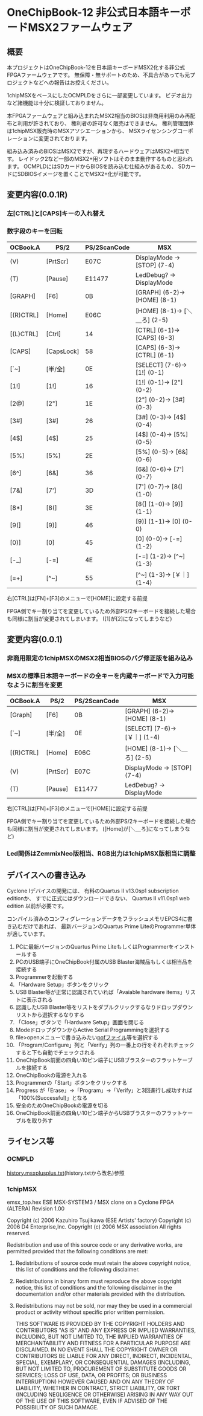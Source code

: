 # OneChipBook-12 非公式日本語キーボードMSX2ファームウェア

## 概要

本プロジェクトはOneChipBook-12を日本語キーボードMSX2化する非公式FPGAファームウェアです。
無保障・無サポートのため、不具合があっても元プロジェクトなどへの報告はお控えください。

1chipMSXをベースにしたOCMPLDをさらに一部変更しています。
ビデオ出力など諸機能は十分に検証しておりません。

本FPGAファームウェアと組み込まれたMSX2相当のBIOSは非商用利用のみ再配布と利用が許されており、
権利者の許可なく販売はできません。
権利管理団体は1chipMSX販売時のMSXアソシエーションから、
MSXライセンシングコーポレーションに変更されております。

組み込み済みのBIOSはMSX2ですが、再現するハードウェアはMSX2+相当です。
レイドック2など一部のMSX2+用ソフトはそのまま動作するものと思われます。
OCMPLDにはSDカードからBIOSを読み込む仕組みがあるため、
SDカードにSDBIOSイメージを置くことでMSX2+化が可能です。

## 変更内容(0.0.1R)

### 左[CTRL]と[CAPS]キーの入れ替え

### 数字段のキーを回転

| OCBook.A  | PS/2       | PS/2ScanCode | MSX                          |
| --------- | ---------- | ------------ | ---------------------------- |
| (V)       | [PrtScr]   | E07C         | DisplayMode -> [STOP] (7-4)  |
| (T)       | [Pause]    | E11477       | LedDebug? -> DisplayMode     |
| [GRAPH]   | [F6]       | 0B           | [GRAPH] (6-2)-> [HOME] (8-1) |
| [(R)CTRL] | [Home]     | E06C         | [HOME] (8-1)-> [＼＿ろ] (2-5)   |
| [(L)CTRL] | [Ctrl]     | 14           | [CTRL] (6-1)-> [CAPS] (6-3)  |
| [CAPS]    | [CapsLock] | 58           | [CAPS] (6-3)-> [CTRL] (6-1)  |
| [`~]      | [半/全]      | 0E           | [SELECT] (7-6)-> [1!] (0-1)  |
| [1!]      | [1!]       | 16           | [1!] (0-1)-> [2"] (0-2)      |
| [2@]      | [2"]       | 1E           | [2"] (0-2)-> [3#] (0-3)      |
| [3#]      | [3#]       | 26           | [3#] (0-3)-> [4$] (0-4)      |
| [4$]      | [4$]       | 25           | [4$] (0-4)-> [5%] (0-5)      |
| [5%]      | [5%]       | 2E           | [5%] (0-5)-> [6&] (0-6)      |
| [6^]      | [6&]       | 36           | [6&] (0-6)-> [7'] (0-7)      |
| [7&]      | [7']       | 3D           | [7'] (0-7)-> [8(] (1-0)      |
| [8*]      | [8(]       | 3E           | [8(] (1-0)-> [9)] (1-1)      |
| [9(]      | [9)]       | 46           | [9)] (1-1)-> [0]  (0-0)      |
| [0)]      | [0]        | 45           | [0]  (0-0)-> [-=] (1-2)      |
| [-_]      | [-=]       | 4E           | [-=] (1-2)-> [^~] (1-3)      |
| [=+]      | [^~]       | 55           | [^~] (1-3)-> [￥｜] (1-4)      |

右[CTRL]は[FN]+[F3]のメニューで[HOME]に設定する前提

FPGA側でキー割り当てを変更しているため外部PS/2キーボードを接続した場合も同様に割当が変更されてしまいます。
([1]が[2]になってしまうなど)

## 変更内容(0.0.1)

### 非商用限定の1chipMSXのMSX2相当BIOSのバグ修正版を組み込み

### MSXの標準日本語キーボードの全キーを内蔵キーボードで入力可能なように割当を変更

| OCBook.A  | PS/2     | PS/2ScanCode | MSX                          |
| --------- | -------- | ------------ | ---------------------------- |
| [Graph]   | [F6]     | 0B           | [GRAPH] (6-2)-> [HOME] (8-1) |
| [`~]      | [半/全]    | 0E           | [SELECT] (7-6)-> [￥｜] (1-4)  |
| [(R)CTRL] | [Home]   | E06C         | [HOME] (8-1)-> [＼＿ろ] (2-5)   |
| (V)       | [PrtScr] | E07C         | DisplayMode -> [STOP] (7-4)  |
| (T)       | [Pause]  | E11477       | LedDebug? -> DisplayMode     |

右[CTRL]は[FN]+[F3]のメニューで[HOME]に設定する前提

FPGA側でキー割り当てを変更しているため外部PS/2キーボードを接続した場合も同様に割当が変更されてしまいます。
([Home]が[＼＿ろ]になってしまうなど)

### Led関係はZemmixNeo版相当、RGB出力は1chipMSX版相当に調整

## デバイスへの書き込み

Cyclone Iデバイスの開発には、
有料のQuartus II v13.0sp1 subscription editionか、
すでに正式にはダウンロードできない、
Quartus II v11.0sp1 web edition 以前が必要です。

コンパイル済みのコンフィグレーションデータをフラッシュメモリEPCS4に書き込むだけであれば、
最新バージョンのQuartus Prime LiteのProgrammer単体が適しています。

1. PCに最新バージョンのQuartus Prime LiteもしくはProgrammerをインストールする
2. PCのUSB端子にOneChipBook付属のUSB Blaster海賊品もしくは相当品を接続する
3. Programmerを起動する
4. 「Hardware Setup」ボタンをクリック
5. USB Blaster等が正常に認識されていれば「Avaiable hardware items」リストに表示される
6. 認識したUSB Blaster等をリストをダブルクリックするなりドロップダウンリストから選択するなりする
7. 「Close」ボタンで「Hardware Setup」画面を閉じる
8. ModeドロップダウンからActive Serial Programmingを選択する
9. file>openメニューで書き込みたい[pofファイル](https://github.com/uniabis/onechipbook_ocmpld_jp/releases)等を選択する
10. 「Program/Configure」列と「Verify」列の一番上の行をそれぞれチェックすると下も自動でチェックされる
11. OneChipBook前面の四角い10ピン端子にUSBブラスターのフラットケーブルを接続する
12. OneChipBookの電源を入れる
13. Programmerの「Start」ボタンをクリックする
14. Progress が「Erase」->「Program」->「Verify」と3回進行し成功すれば「100%(Successful)」となる
15. 安全のためOneChipBookの電源を切る
16. OneChipBook前面の四角い10ピン端子からUSBブラスターのフラットケーブルを取り外す

## ライセンス等

### OCMPLD

[history.msxplusplus.txt](https://raw.githubusercontent.com/uniabis/onechipbook_ocmpld_jp/refs/heads/master/history.msxplusplus.txt)(history.txtから改名)参照

### 1chipMSX

 emsx_top.hex
   ESE MSX-SYSTEM3 / MSX clone on a Cyclone FPGA (ALTERA)
   Revision 1.00

 Copyright (c) 2006 Kazuhiro Tsujikawa (ESE Artists' factory)
 Copyright (c) 2006 D4 Enterprise,Inc.
 Copyright (c) 2006 MSX association
 All rights reserved.

 Redistribution and use of this source code or any derivative works, are 
 permitted provided that the following conditions are met:

1. Redistributions of source code must retain the above copyright notice, 
   this list of conditions and the following disclaimer.

2. Redistributions in binary form must reproduce the above copyright 
   notice, this list of conditions and the following disclaimer in the 
   documentation and/or other materials provided with the distribution.

3. Redistributions may not be sold, nor may they be used in a commercial 
   product or activity without specific prior written permission.
   
   THIS SOFTWARE IS PROVIDED BY THE COPYRIGHT HOLDERS AND CONTRIBUTORS 
   "AS IS" AND ANY EXPRESS OR IMPLIED WARRANTIES, INCLUDING, BUT NOT LIMITED 
   TO, THE IMPLIED WARRANTIES OF MERCHANTABILITY AND FITNESS FOR A PARTICULAR 
   PURPOSE ARE DISCLAIMED. IN NO EVENT SHALL THE COPYRIGHT OWNER OR 
   CONTRIBUTORS BE LIABLE FOR ANY DIRECT, INDIRECT, INCIDENTAL, SPECIAL, 
   EXEMPLARY, OR CONSEQUENTIAL DAMAGES (INCLUDING, BUT NOT LIMITED TO, 
   PROCUREMENT OF SUBSTITUTE GOODS OR SERVICES; LOSS OF USE, DATA, OR PROFITS;
   OR BUSINESS INTERRUPTION) HOWEVER CAUSED AND ON ANY THEORY OF LIABILITY, 
   WHETHER IN CONTRACT, STRICT LIABILITY, OR TORT (INCLUDING NEGLIGENCE OR 
   OTHERWISE) ARISING IN ANY WAY OUT OF THE USE OF THIS SOFTWARE, EVEN IF 
   ADVISED OF THE POSSIBILITY OF SUCH DAMAGE.
